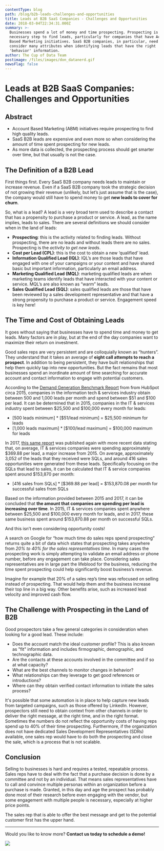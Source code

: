 ```yaml
---
contentType: blog
path: /blog/b2b-leads-challenges-and-opportunities
title: Leads at B2B SaaS Companies - Challenges and Opportunities
date: 2018-03-04T22:34:31.000Z
summary: >-
  Businesses spend a lot of money and time prospecting. Prospecting is a
  necessary step to find leads, particularly for companies that have Account
  Based Marketing initiatives. SaaS B2B companies, in particular, need to
  consider many attributes when identifying leads that have the right 'fit' and
  'behavior' information.
author: The Cup of Data Team
postimage: /files/images/don_datanerd.gif
newsFlag: false
---
```

# Leads at B2B SaaS Companies: Challenges and Opportunities

## Abstract

* Account Based Marketing (ABM) initiatives require prospecting to find high quality leads.
* SaaS B2B leads are expensive and even more so when considering the amount of time spent prospecting for new leads.
* As more data is collected, the prospecting process should get smarter over time, but that usually is not the case.

## The Definition of a B2B Lead

First things first. Every SaaS B2B company needs leads to maintain or increase revenue. Even if a SaaS B2B company took the strategic decision of not growing their revenue (unlikely, but let’s just assume that is the case), the company would still have to spend money to get **new leads to cover for churn**.

So, what is a lead? A lead is a very broad term used to describe a contact that has a propensity to purchase a product or service. A lead, as the name implies, leads to sales. There are several definitions we should consider when in the land of leads:

* **Prospecting**: this is the activity related to finding leads. Without prospecting, there are no leads and without leads there are no sales. Prospecting is the *activity to get new leads*.
* **Cost per Lead (CPL)**: this is the cost to obtain a new ‘qualified’ lead.
* **Information Qualified Lead (IQL)**: IQL’s are those leads that have engaged with one of your campaigns or your content and have shared basic but important information, particularly an email address.
* **Marketing Qualified Lead (MQL)**: marketing qualified leads are when marketing teams identify leads that have interacted with your content or service. MQL’s are also known as “warm” leads.
* **Sales Qualified Lead (SQL)**: sales qualified leads are those that have been reviewed by a sales development representative and that have a strong propensity to purchase a product or service. Engagement speed is key here!

## The Time and Cost of Obtaining Leads

It goes without saying that businesses have to spend time and money to get leads. Many factors are in play, but at the end of the day companies want to maximize their return on investment.

Good sales reps are very persistent and are colloquially known as “hunters”. They understand that it takes an average of **eight call attempts to reach a prospect**. In addition to being persistent, they have built relationships that help them quickly tap into new opportunities. But the fact remains that most businesses spend an inordinate amount of time searching for accurate account and contact information to engage with potential customers.

According to the [Demand Generation Benchmark Report](https://cdn2.hubspot.net/hub/53/file-2325837932-pdf/Corporate_Content/Demand-Gen-Benchmarks-Report-Final.pdf) from from HubSpot circa 2015, companies in the information tech & services industry obtain between 500 and 1,000 leads per month and spend between $51 and $100 per lead. It can be determined that in 2015, companies in the IT & services industry spent between $25,500 and $100,000 every month for leads:

* \[500 leads minimum] * \[$51/lead minimum] = $25,500 minimum for leads
* \[1,000 leads maximum] * \[$100/lead maximum] = $100,000 maximum for leads

In 2017, [this same report](https://cdn2.hubspot.net/hubfs/53/2017%20Demand%20Generation%20Benchmark%20Report.pdf) was published again with more recent data stating that, on average, IT & services companies were spending approximately $369.88 per lead, a major increase from 2015. On average, approximately 3,052 of the leads that they received were SQLs, and around 416 sales opportunities were generated from these leads. Specifically focusing on the SQLs that lead to sales, it can be calculated that IT & service companies spent around $153,870 per month:

* \[416 sales from SQLs] * \[$369.88 per lead] = $153,870.08 per month for successful sales from SQLs

Based on the information provided between 2015 and 2017, it can be concluded that **the amount that companies are spending per lead is increasing over time**. In 2015, IT & services companies spent anywhere between $25,500 and $100,000 every month for leads, and in 2017, these same business spent around $153,870.88 per month on successful SQLs.

And this isn’t even considering opportunity costs!

A search on Google for “how much time do sales reps spend prospecting” returns quite a bit of data which states that prospecting takes anywhere from *20% to 40% for the sales representatives time*. In many cases the prospecting work is simply attempting to validate an email address or phone number, before any engagement can take place. Considering sales representatives are in large part the lifeblood for the business, reducing the time spent prospecting could help significantly boost business’s revenue.

Imagine for example that 20% of a sales rep’s time was refocused on selling instead of prospecting. That would help them and the business increase their top line in a big way. Other benefits arise, such as increased lead velocity and improved cash flow.

## The Challenge with Prospecting in the Land of B2B

Good prospectors take a few general categories in consideration when looking for a good lead. These include:

- Does the account match the ideal customer profile? This is also known as "fit" information and includes firmographic, demographic, and technographic data.
- Are the contacts at these accounts involved in the committee and if so at what capacity?
- What are the best channels to monitor changes in behavior?
- What relationships can they leverage to get good references or introductions?
- Where can they obtain verified contact information to initiate the sales process?

It's possible that some automation is in place to help capture new leads from targeted campaigns, such as those offered by LinkedIn. However, prospectors still need to obtain context from other channels in order to deliver the right message, at the right time, and in the right format. Sometimes the numbers do not reflect the opportunity costs of having reps spend up to 40% of their time prospecting. Furthermore, if the organization does not have dedicated Sales Development Representatives (SDRs) available, one sales rep would have to do both the prospecting and close the sale, which is a process that is not scalable.

## Conclusion

Selling to businesses is hard and requires a tested, repeatable process. Sales reps have to deal with the fact that a purchase decision is done by a committee and not by an individual. That means sales representatives have to call and convince multiple personas within an organization before a purchase is made. Granted, in this day and age the prospect has probably done most of their research before even engaging with the vendor, but some engagement with multiple people is necessary, especially at higher price points.

The sales rep that is able to offer the best message and get to the potential customer first has the upper hand.

- - -

Would you like to know more? **Contact us today to schedule a demo!**


[![](/files/images/button_schedule-a-demo.png)](https://www.cupofdata.com/onboard?utm_source=blog&utm_medium=cta&utm_campaign=demo)

